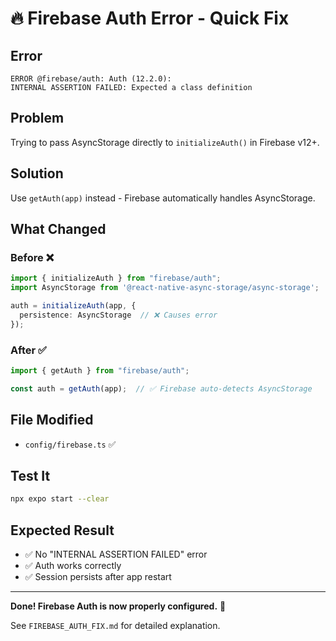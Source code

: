 # 🔥 Firebase Auth Error - Quick Fix

## Error
```
ERROR @firebase/auth: Auth (12.2.0): 
INTERNAL ASSERTION FAILED: Expected a class definition
```

## Problem
Trying to pass AsyncStorage directly to `initializeAuth()` in Firebase v12+.

## Solution
Use `getAuth(app)` instead - Firebase automatically handles AsyncStorage.

## What Changed

### Before ❌
```typescript
import { initializeAuth } from "firebase/auth";
import AsyncStorage from '@react-native-async-storage/async-storage';

auth = initializeAuth(app, {
  persistence: AsyncStorage  // ❌ Causes error
});
```

### After ✅
```typescript
import { getAuth } from "firebase/auth";

const auth = getAuth(app);  // ✅ Firebase auto-detects AsyncStorage
```

## File Modified
- `config/firebase.ts` ✅

## Test It
```bash
npx expo start --clear
```

## Expected Result
- ✅ No "INTERNAL ASSERTION FAILED" error
- ✅ Auth works correctly
- ✅ Session persists after app restart

---

**Done! Firebase Auth is now properly configured.** 🎉

See `FIREBASE_AUTH_FIX.md` for detailed explanation.
